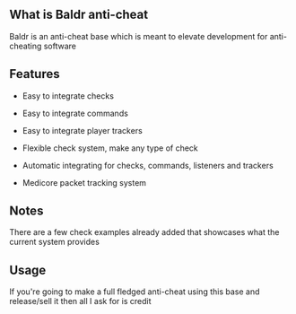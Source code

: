 ## What is Baldr anti-cheat

Baldr is an anti-cheat base which is meant to elevate development for anti-cheating software

## Features
* Easy to integrate checks
* Easy to integrate commands
* Easy to integrate player trackers

* Flexible check system, make any type of check

* Automatic integrating for checks, commands, listeners and trackers

* Medicore packet tracking system

## Notes
There are a few check examples already added that showcases what the current system provides

## Usage
If you're going to make a full fledged anti-cheat using this base and release/sell it then all I ask for is credit